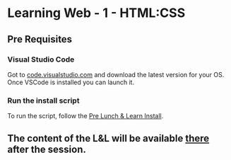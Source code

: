 # Learning Web - 1 - HTML:CSS

## Pre Requisites

### Visual Studio Code
Got to [code.visualstudio.com](https://code.visualstudio.com/download) and download the latest version for your OS.
Once VSCode is installed you can launch it.

### Run the install script
To run the script, follow the [Pre Lunch & Learn Install](docs/PreInstall.md).

## The content of the L&L will be available [there](docs/LNLContent.md) after the session.